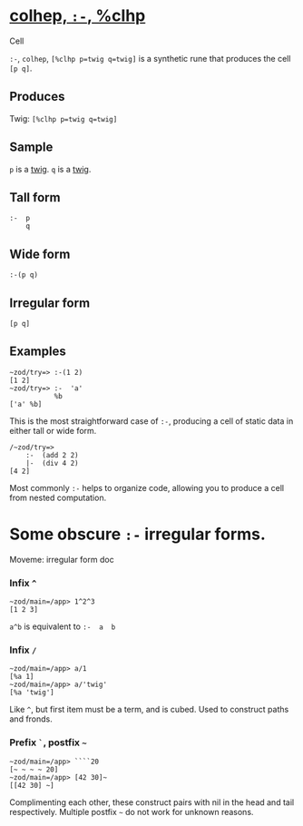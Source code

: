 [colhep, `:-`, %clhp](#clhp)
============================

Cell

`:-`, `colhep`, `[%clhp p=twig q=twig]` is a synthetic rune that
produces the cell `[p q]`.

Produces
--------

Twig: `[%clhp p=twig q=twig]`

Sample
------

`p` is a [twig](). `q` is a [twig]().

Tall form
---------

    :-  p
        q

Wide form
---------

    :-(p q)

Irregular form
--------------

    [p q]

Examples
--------

    ~zod/try=> :-(1 2)
    [1 2]
    ~zod/try=> :-  'a'
               %b
    ['a' %b]

This is the most straightforward case of `:-`, producing a cell of
static data in either tall or wide form.

    /~zod/try=> 
        :-  (add 2 2)
        |-  (div 4 2)
    [4 2]

Most commonly `:-` helps to organize code, allowing you to produce a
cell from nested computation.

Some obscure `:-` irregular forms.
==================================

Moveme: irregular form doc

### Infix `^`

    ~zod/main=/app> 1^2^3
    [1 2 3]

`a^b` is equivalent to `:-  a  b`

### Infix `/`

    ~zod/main=/app> a/1
    [%a 1]
    ~zod/main=/app> a/'twig'
    [%a 'twig']

Like `^`, but first item must be a term, and is cubed. Used to construct
paths and fronds.

### Prefix `` ` ``, postfix `~`

    ~zod/main=/app> ````20
    [~ ~ ~ ~ 20]
    ~zod/main=/app> [42 30]~
    [[42 30] ~]

Complimenting each other, these construct pairs with nil in the head and
tail respectively. Multiple postfix `~` do not work for unknown reasons.
